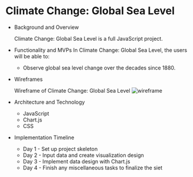 # Climate Change: Global Sea Level


* Background and Overview 
    
    Climate Change: Global Sea Level is a full JavaScript project.

* Functionality and MVPs 
    In Climate Change: Global Sea Level, the users will be able to: 
    * Observe global sea level change over the decades since 1880.
   

* Wireframes 
    
    Wireframe of Climate Change: Global Sea Level 
    ![wireframe](https://jsproject.s3.amazonaws.com/Screen+Shot+2020-04-27+at+11.42.42+AM.png)



* Architecture and Technology 
    
    * JavaScript
    * Chart.js
    * CSS
    

* Implementation Timeline 

    * Day 1 - Set up project skeleton 
    * Day 2 - Input data and create visualization design 
    * Day 3 - Implement data design with Chart.js
    * Day 4 - Finish any miscellaneous tasks to finalize the siet

